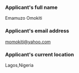 ### Applicant's full name
 Emamuzo Omokiti
### Applicant's email address
momokiti@yahoo.com
### Applicant's current location
Lagos,Nigeria